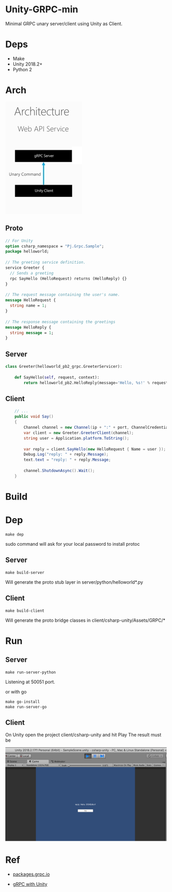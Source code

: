 # Unity-GRPC-min

Minimal GRPC unary server/client using Unity as Client.

# Deps

* Make
* Unity 2018.2+
* Python 2


# Arch

![](doc/grpc-unary-with-unity.png)


## Proto

```proto
// For Unity
option csharp_namespace = "Pj.Grpc.Sample";
package helloworld;

// The greeting service definition.
service Greeter {
  // Sends a greeting
  rpc SayHello (HelloRequest) returns (HelloReply) {}
}

// The request message containing the user's name.
message HelloRequest {
  string name = 1;
}

// The response message containing the greetings
message HelloReply {
  string message = 1;
}
```

## Server

```python
class Greeter(helloworld_pb2_grpc.GreeterServicer):

    def SayHello(self, request, context):
        return helloworld_pb2.HelloReply(message='Hello, %s!' % request.name)
```

## Client

```csharp
    // ...
    public void Say()
    {
        Channel channel = new Channel(ip + ":" + port, ChannelCredentials.Insecure);
        var client = new Greeter.GreeterClient(channel);
        string user = Application.platform.ToString();

        var reply = client.SayHello(new HelloRequest { Name = user });
        Debug.Log("reply: " + reply.Message);
        text.text = "reply: " + reply.Message;

        channel.ShutdownAsync().Wait();
    }
```

# Build

# Dep

    make dep

sudo command will ask for your local password to install protoc

## Server

    make build-server

Will generate the proto stub layer in server/python/helloworld*.py

## Client

    make build-client

Will generate the proto bridge classes in client/csharp-unity/Assets/GRPC/*


# Run


## Server

    make run-server-python

Listening at 50051 port.

or with go
    
    make go-install
    make run-server-go

## Client

On Unity open the project client/csharp-unity and hit Play
The result must be

![](doc/unity-grpc-running.png)


# Ref

* [packages.grpc.io](https://packages.grpc.io)

* [gRPC with Unity](https://shamaton.orz.hm/blog/archives/553)

